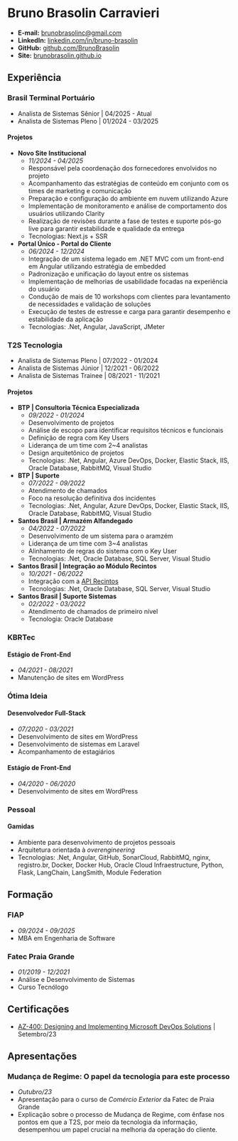 # Bruno Brasolin Carravieri
- **E-mail:** brunobrasolinc@gmail.com
- **LinkedIn:** [linkedin.com/in/bruno-brasolin](https://www.linkedin.com/in/bruno-brasolin/)
- **GitHub:** [github.com/BrunoBrasolin](https://github.com/BrunoBrasolin)
- **Site:** [brunobrasolin.github.io](https://brunobrasolin.github.io/)

## Experiência

### Brasil Terminal Portuário
- Analista de Sistemas Sênior \| 04/2025 - Atual
- Analista de Sistemas Pleno \| 01/2024 - 03/2025

#### Projetos
- **Novo Site Institucional**
  - _11/2024 - 04/2025_
  - Responsável pela coordenação dos fornecedores envolvidos no projeto
  - Acompanhamento das estratégias de conteúdo em conjunto com os times de marketing e comunicação
  - Preparação e configuração do ambiente em nuvem utilizando Azure
  - Implementação de monitoramento e análise de comportamento dos usuários utilizando Clarity
  - Realização de revisões durante a fase de testes e suporte pós-go live para garantir estabilidade e qualidade da entrega
  - Tecnologias: Next.js + SSR
- **Portal Único - Portal do Cliente**
  - _06/2024 - 12/2024_
  - Integração de um sistema legado em .NET MVC com um front-end em Angular utilizando estratégia de embedded
  - Padronização e unificação do layout entre os sistemas
  - Implementação de melhorias de usabilidade focadas na experiência do usuário
  - Condução de mais de 10 workshops com clientes para levantamento de necessidades e validação de soluções
  - Execução de testes de estresse e carga para garantir desempenho e estabilidade da aplicação
  - Tecnologias: .Net, Angular, JavaScript, JMeter

### T2S Tecnologia
- Analista de Sistemas Pleno \| 07/2022 - 01/2024
- Analista de Sistemas Júnior \| 12/2021 - 06/2022
- Analista de Sistemas Trainee \| 08/2021 - 11/2021

#### Projetos
- **BTP \| Consultoria Técnica Especializada**
  - _09/2022 - 01/2024_
  - Desenvolvimento de projetos
  - Análise de escopo para identificar requisitos técnicos e funcionais
  - Definição de regra com Key Users
  - Liderança de um time com 2~4 analistas
  - Design arquitetônico de projetos
  - Tecnologias: .Net, Angular, Azure DevOps, Docker, Elastic Stack, IIS, Oracle Database, RabbitMQ, Visual Studio
- **BTP \| Suporte**
  - _07/2022 - 09/2022_
  - Atendimento de chamados
  - Foco na resolução definitiva dos incidentes
  - Tecnologias: .Net, Angular, Azure DevOps, Docker, Elastic Stack, IIS, Oracle Database, RabbitMQ, Visual Studio
- **Santos Brasil \| Armazém Alfandegado**
  - _04/2022 - 07/2022_
  - Desenvolvimento de um sistema para o aramzém
  - Liderança de um time com 3~4 analistas
  - Alinhamento de regras do sistema com o Key User
  - Tecnologias: .Net, Oracle Database, SQL Server, Visual Studio
- **Santos Brasil \| Integração ao Módulo Recintos**
  - _10/2021 - 06/2022_
  - Integração com a [API Recintos](https://api-docs.portalunico.siscomex.gov.br/swagger/rcnt.html)
  - Tecnologias: .Net, Oracle Database, SQL Server, Visual Studio
- **Santos Brasil \| Suporte Sistemas**
  - _02/2022 - 03/2022_
  - Atendimento de chamados de primeiro nível
  - Tecnologia: Oracle Database

### KBRTec
#### Estágio de Front-End 
- _04/2021 - 08/2021_
- Manutenção de sites em WordPress

### Ótima Ideia
#### Desenvolvedor Full-Stack
- _07/2020 - 03/2021_
- Desenvolvimento de sites em WordPress
- Desenvolvimento de sistemas em Laravel
- Acompanhamento de estagiários

#### Estágio de Front-End
- _04/2020 - 06/2020_
- Desenvolvimento de sites em WordPress

### Pessoal
#### Gamidas
- Ambiente para desenvolvimento de projetos pessoais
- Arquitetura orientada à _overengineering_ 
- Tecnologias: .Net, Angular, GitHub, SonarCloud, RabbitMQ, nginx, registro.br, Docker, Docker Hub, Oracle Cloud Infraestructure, Python, Flask, LangChain, LangSmith, Module Federation

## Formação

### FIAP
- _09/2024 - 09/2025_
- MBA em Engenharia de Software

### Fatec Praia Grande
- _01/2019 - 12/2021_
- Análise e Desenvolvimento de Sistemas
- Curso Tecnólogo

## Certificações
- [AZ-400: Designing and Implementing Microsoft DevOps Solutions](https://learn.microsoft.com/en-us/credentials/certifications/exams/az-400/) \| Setembro/23

## Apresentações
### Mudança de Regime: O papel da tecnologia para este processo
- _Outubro/23_
- Apresentação para o curso de _Comércio Exterior_ da Fatec de Praia Grande
- Explicação sobre o processo de Mudança de Regime, com ênfase nos pontos em que a T2S, por meio da tecnologia da informação, desempenhou um papel crucial na melhoria da operação do cliente.
